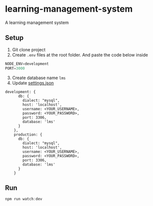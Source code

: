 # learning-management-system
A learning management system

## Setup
1. Git clone project
2. Create `.env` files at the root folder. And paste the code below inside
```javascript
NODE_ENV=development
PORT=3000
```
3. Create database name `lms`
4. Update [settings.json](https://github.com/iqbalbaharum/learning-management-system/blob/master/settings.js)
```javscript
development: {
      db: {
        dialect: "mysql",
        host: 'localhost',
        username: <YOUR_USERNAME>,
        password: <YOUR_PASSWORD>,
        port: 3306,
        database: 'lms'
      }
    },
    production: {
      db: {
        dialect: "mysql",
        host: 'localhost',
        username: <YOUR_USERNAME>,
        password: <YOUR_PASSWORD>,
        port: 3306,
        database: 'lms'
      }
    }
```

## Run
```javascript
npm run watch:dev
```
